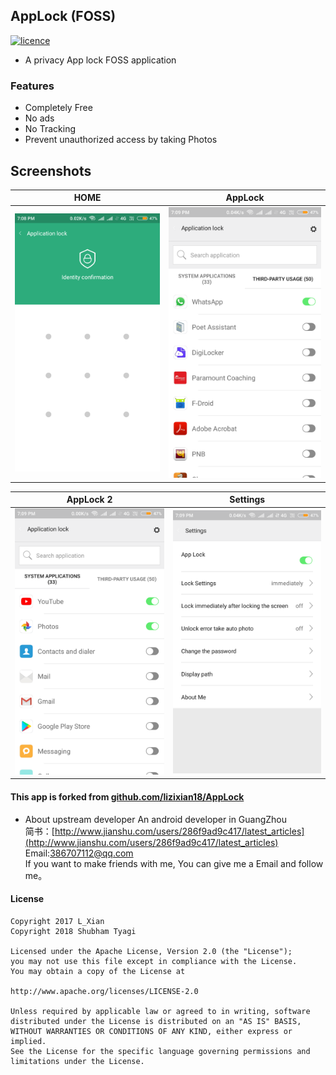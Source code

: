 ## AppLock  (FOSS)
[![licence](https://img.shields.io/badge/Licence-GPLv2-red.svg)](https://github.com/SubhamTyagi/AppLock/blob/master/LICENSE)

- A privacy App lock FOSS application

### Features

- Completely Free
- No ads
- No Tracking
- Prevent unauthorized access by taking Photos

##  Screenshots
| HOME | AppLock |
|:-:|:-:|
| ![home](/screen/1.png?raw=true "home") | ![profile](/screen/2.png?raw=true "AppLock") |

| AppLock 2 |Settings|
|:-:|:-:|
| ![home](/screen/3.png?raw=true "applock") | ![profile](/screen/4.png?raw=true "Settings") |


#### This app is forked from [github.com/lizixian18/AppLock](https://github.com/lizixian18/AppLock)
* About upstream developer
An android developer in GuangZhou  
简书：[http://www.jianshu.com/users/286f9ad9c417/latest_articles](http://www.jianshu.com/users/286f9ad9c417/latest_articles)   
Email:386707112@qq.com  
If you want to make friends with me, You can give me a Email and follow me。

#### License
```
Copyright 2017 L_Xian   
Copyright 2018 Shubham Tyagi

Licensed under the Apache License, Version 2.0 (the "License");  
you may not use this file except in compliance with the License.  
You may obtain a copy of the License at  

http://www.apache.org/licenses/LICENSE-2.0  

Unless required by applicable law or agreed to in writing, software  
distributed under the License is distributed on an "AS IS" BASIS,  
WITHOUT WARRANTIES OR CONDITIONS OF ANY KIND, either express or implied.  
See the License for the specific language governing permissions and  
limitations under the License.
```
```
